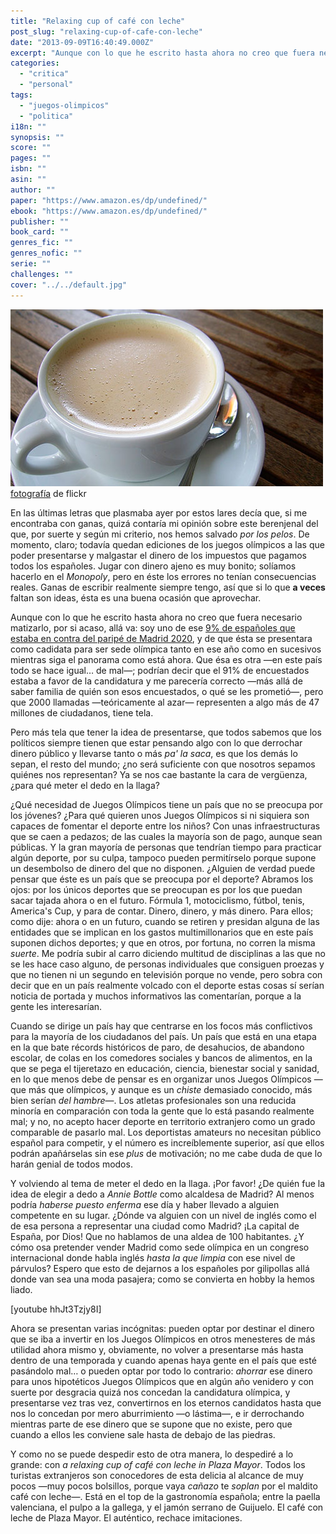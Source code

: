 ```yaml
---
title: "Relaxing cup of café con leche"
post_slug: "relaxing-cup-of-cafe-con-leche"
date: "2013-09-09T16:40:49.000Z"
excerpt: "Aunque con lo que he escrito hasta ahora no creo que fuera necesario matizarlo, por si acaso, allá va: soy uno de ese 9% de españoles que estaba en contra de que Madrid se presentara como cadidata para ser sede olímpica en 2020."
categories: 
  - "critica"
  - "personal"
tags: 
  - "juegos-olimpicos"
  - "politica"
i18n: ""
synopsis: ""
score: ""
pages: ""
isbn: ""
asin: ""
author: ""
paper: "https://www.amazon.es/dp/undefined/"
ebook: "https://www.amazon.es/dp/undefined/"
publisher: ""
book_card: ""
genres_fic: ""
genres_nofic: ""
serie: ""
challenges: ""
cover: "../../default.jpg"
---
```


[![Relaxing cup](images/cafe-leche.jpg)](http://www.flickr.com/photos/betasoluciones/9423680764)[fotografía](http://www.flickr.com/photos/betasoluciones/9423680764) de flickr

En las últimas letras que plasmaba ayer por estos lares decía que, si me encontraba con ganas, quizá contaría mi opinión sobre este berenjenal del que, por suerte y según mi criterio, nos hemos salvado _por los pelos_. De momento, claro; todavía quedan ediciones de los juegos olímpicos a las que poder presentarse y malgastar el dinero de los impuestos que pagamos todos los españoles. Jugar con dinero ajeno es muy bonito; solíamos hacerlo en el _Monopoly_, pero en éste los errores no tenían consecuencias reales. Ganas de escribir realmente siempre tengo, así que si lo que **a veces** faltan son ideas, ésta es una buena ocasión que aprovechar.

Aunque con lo que he escrito hasta ahora no creo que fuera necesario matizarlo, por si acaso, allá va: soy uno de ese [9% de españoles que estaba en contra del paripé de Madrid 2020](http://www.elmundo.es/elmundo/2013/09/04/madrid/1378327989.html), y de que ésta se presentara como cadidata para ser sede olímpica tanto en ese año como en sucesivos mientras siga el panorama como está ahora. Que ésa es otra —en este país todo se hace igual… de mal—; podrían decir que el 91% de encuestados estaba a favor de la candidatura y me parecería correcto —más allá de saber familia de quién son esos encuestados, o qué se les prometió—, pero que 2000 llamadas —teóricamente al azar— representen a algo más de 47 millones de ciudadanos, tiene tela.

Pero más tela que tener la idea de presentarse, que todos sabemos que los políticos siempre tienen que estar pensando algo con lo que derrochar dinero público y llevarse tanto o más _pa' la saca_, es que los demás lo sepan, el resto del mundo; ¿no será suficiente con que nosotros sepamos quiénes nos representan? Ya se nos cae bastante la cara de vergüenza, ¿para qué meter el dedo en la llaga?

¿Qué necesidad de Juegos Olímpicos tiene un país que no se preocupa por los jóvenes? ¿Para qué quieren unos Juegos Olímpicos si ni siquiera son capaces de fomentar el deporte entre los niños? Con unas infraestructuras que se caen a pedazos; de las cuales la mayoría son de pago, aunque sean públicas. Y la gran mayoría de personas que tendrían tiempo para practicar algún deporte, por su culpa, tampoco pueden permitírselo porque supone un desembolso de dinero del que no disponen. ¿Alguien de verdad puede pensar que éste es un país que se preocupa por el deporte? Abramos los ojos: por los únicos deportes que se preocupan es por los que puedan sacar tajada ahora o en el futuro. Fórmula 1, motociclismo, fútbol, tenis, America's Cup, y para de contar. Dinero, dinero, y más dinero. Para ellos; como dije: ahora o en un futuro, cuando se retiren y presidan alguna de las entidades que se implican en los gastos multimillonarios que en este país suponen dichos deportes; y que en otros, por fortuna, no corren la misma _suerte_. Me podría subir al carro diciendo multitud de disciplinas a las que no se les hace caso alguno, de personas individuales que consiguen proezas y que no tienen ni un segundo en televisión porque no vende, pero sobra con decir que en un país realmente volcado con el deporte estas cosas sí serían noticia de portada y muchos informativos las comentarían, porque a la gente les interesarían.

Cuando se dirige un país hay que centrarse en los focos más conflictivos para la mayoría de los ciudadanos del país. Un país que está en una etapa en la que bate récords históricos de paro, de desahucios, de abandono escolar, de colas en los comedores sociales y bancos de alimentos, en la que se pega el tijeretazo en educación, ciencia, bienestar social y sanidad, en lo que menos debe de pensar es en organizar unos Juegos Olímpicos —que más que olímpicos, y aunque es un _chiste_ demasiado conocido, más bien serían _del hambre_—. Los atletas profesionales son una reducida minoría en comparación con toda la gente que lo está pasando realmente mal; y no, no acepto hacer deporte en territorio extranjero como un grado comparable de pasarlo mal. Los deportistas amateurs no necesitan público español para competir, y el número es increíblemente superior, así que ellos podrán apañárselas sin ese _plus_ de motivación; no me cabe duda de que lo harán genial de todos modos.

Y volviendo al tema de meter el dedo en la llaga. ¡Por favor! ¿De quién fue la idea de elegir a dedo a _Annie Bottle_ como alcaldesa de Madrid? Al menos podría _haberse puesto enferma_ ese día y haber llevado a alguien competente en su lugar. ¿Dónde va alguien con un nivel de inglés como el de esa persona a representar una ciudad como Madrid? ¡La capital de España, por Dios! Que no hablamos de una aldea de 100 habitantes. ¿Y cómo osa pretender vender Madrid como sede olímpica en un congreso internacional donde habla inglés _hasta la que limpia_ con ese nivel de párvulos? Espero que esto de dejarnos a los españoles por gilipollas allá donde van sea una moda pasajera; como se convierta en hobby la hemos liado.

\[youtube hhJt3Tzjy8I\]

Ahora se presentan varias incógnitas: pueden optar por destinar el dinero que se iba a invertir en los Juegos Olímpicos en otros menesteres de más utilidad ahora mismo y, obviamente, no volver a presentarse más hasta dentro de una temporada y cuando apenas haya gente en el país que esté pasándolo mal… o pueden optar por todo lo contrario: _ahorrar_ ese dinero para unos hipotéticos Juegos Olímpicos que en algún año venidero y con suerte por desgracia quizá nos concedan la candidatura olímpica, y presentarse vez tras vez, convertirnos en los eternos candidatos hasta que nos lo concedan por mero aburrimiento —o lástima—, e ir derrochando mientras parte de ese dinero que se supone que no existe, pero que cuando a ellos les conviene sale hasta de debajo de las piedras.

Y como no se puede despedir esto de otra manera, lo despediré a lo grande: con _a relaxing cup of café con leche in Plaza Mayor_. Todos los turistas extranjeros son conocedores de esta delicia al alcance de muy pocos —muy pocos bolsillos, porque vaya _cañazo_ te _soplan_ por el maldito café con leche—. Está en el top de la gastronomía española; entre la paella valenciana, el pulpo a la gallega, y el jamón serrano de Guijuelo. El café con leche de Plaza Mayor. El auténtico, rechace imitaciones.
